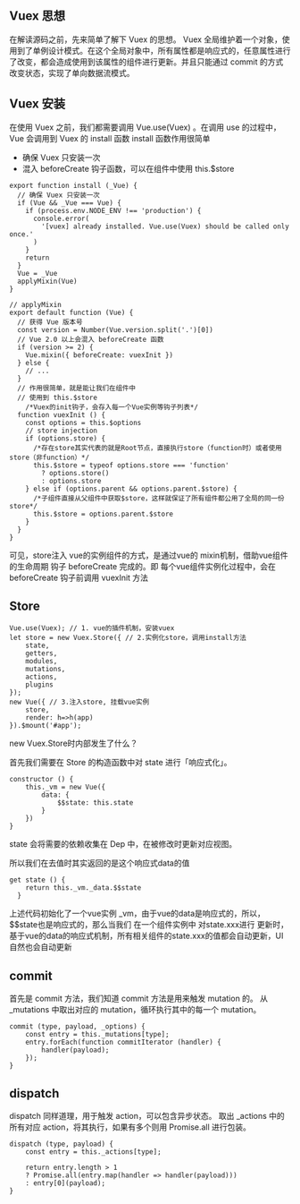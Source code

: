 ## Vuex 思想
在解读源码之前，先来简单了解下 Vuex 的思想。
Vuex 全局维护着一个对象，使用到了单例设计模式。在这个全局对象中，所有属性都是响应式的，任意属性进行了改变，都会造成使用到该属性的组件进行更新。并且只能通过 commit 的方式改变状态，实现了单向数据流模式。


## Vuex 安装

在使用 Vuex 之前，我们都需要调用 Vue.use(Vuex) 。在调用 use 的过程中，Vue 会调用到 Vuex 的 install 函数
install 函数作用很简单

- 确保 Vuex 只安装一次
- 混入 beforeCreate 钩子函数，可以在组件中使用 this.$store

```tsx
export function install (_Vue) {
  // 确保 Vuex 只安装一次
  if (Vue && _Vue === Vue) {
    if (process.env.NODE_ENV !== 'production') {
      console.error(
        '[vuex] already installed. Vue.use(Vuex) should be called only once.'
      )
    }
    return
  }
  Vue = _Vue
  applyMixin(Vue)
}

// applyMixin
export default function (Vue) {
  // 获得 Vue 版本号
  const version = Number(Vue.version.split('.')[0])
  // Vue 2.0 以上会混入 beforeCreate 函数
  if (version >= 2) {
    Vue.mixin({ beforeCreate: vuexInit })
  } else {
    // ...
  }
  // 作用很简单，就是能让我们在组件中
  // 使用到 this.$store
    /*Vuex的init钩子，会存入每一个Vue实例等钩子列表*/
  function vuexInit () {
    const options = this.$options
    // store injection
    if (options.store) {
      /*存在store其实代表的就是Root节点，直接执行store（function时）或者使用store（非function）*/
      this.$store = typeof options.store === 'function'
        ? options.store()
        : options.store
    } else if (options.parent && options.parent.$store) {
      /*子组件直接从父组件中获取$store，这样就保证了所有组件都公用了全局的同一份store*/
      this.$store = options.parent.$store
    }
  }
}

```

可见，store注入 vue的实例组件的方式，是通过vue的 mixin机制，借助vue组件的生命周期 钩子 beforeCreate 完成的。即 每个vue组件实例化过程中，会在 beforeCreate 钩子前调用 vuexInit 方法


## Store

```tsx
Vue.use(Vuex); // 1. vue的插件机制，安装vuex
let store = new Vuex.Store({ // 2.实例化store，调用install方法
 	state,
 	getters,
 	modules,
 	mutations,
 	actions,
 	plugins
});
new Vue({ // 3.注入store, 挂载vue实例
	store,
	render: h=>h(app)
}).$mount('#app');
```
new Vuex.Store时内部发生了什么？

首先我们需要在 Store 的构造函数中对 state 进行「响应式化」。
```tsx
constructor () {
    this._vm = new Vue({
        data: {
            $$state: this.state
        }
    })
}
```

state 会将需要的依赖收集在 Dep 中，在被修改时更新对应视图。

所以我们在去值时其实返回的是这个响应式data的值
```tsx
get state () {
    return this._vm._data.$$state
  }
```
上述代码初始化了一个vue实例 _vm，由于vue的data是响应式的，所以，$$state也是响应式的，那么当我们 在一个组件实例中 对state.xxx进行 更新时，基于vue的data的响应式机制，所有相关组件的state.xxx的值都会自动更新，UI自然也会自动更新



## commit
首先是 commit 方法，我们知道 commit 方法是用来触发 mutation 的。
从 _mutations 中取出对应的 mutation，循环执行其中的每一个 mutation。

```tsx
commit (type, payload, _options) {
    const entry = this._mutations[type];
    entry.forEach(function commitIterator (handler) {
        handler(payload);
    });
}
```


## dispatch
dispatch 同样道理，用于触发 action，可以包含异步状态。
取出 _actions 中的所有对应 action，将其执行，如果有多个则用 Promise.all 进行包装。
```tsx
dispatch (type, payload) {
    const entry = this._actions[type];

    return entry.length > 1
    ? Promise.all(entry.map(handler => handler(payload)))
    : entry[0](payload);
}
```